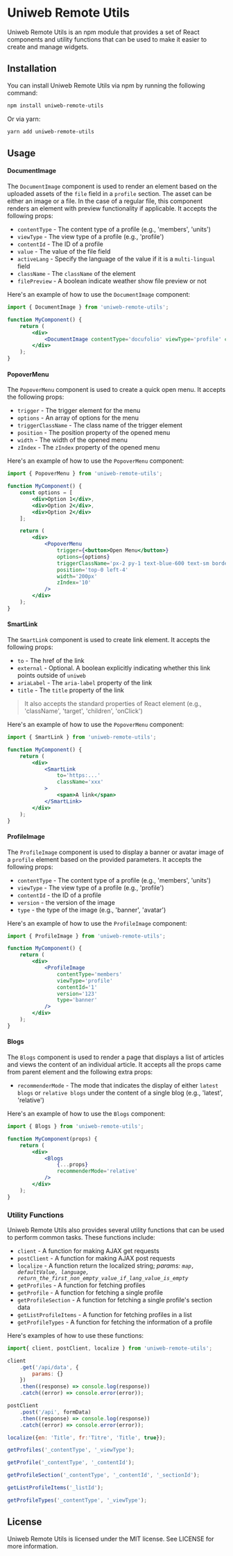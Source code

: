 # Uniweb Remote Utils

Uniweb Remote Utils is an npm module that provides a set of React components and utility functions that can be used to make it easier to create and manage widgets.

<!-- This module provides five components: `ProfileImage`, `PopoverMenu`, `SmartLink`, `DocumentImage` and `Blogs`. -->

## Installation

You can install Uniweb Remote Utils via npm by running the following command:

```bash
npm install uniweb-remote-utils
```

Or via yarn:

```bash
yarn add uniweb-remote-utils
```

## Usage

#### DocumentImage

The `DocumentImage` component is used to render an element based on the uploaded assets of the `file` field in a `profile` section. The asset can be either an image or a file. In the case of a regular file, this component renders an element with preview functionality if applicable. It accepts the following props:

-   `contentType` - The content type of a profile (e.g., 'members', 'units')
-   `viewType` - The view type of a profile (e.g., 'profile')
-   `contentId` - The ID of a profile
-   `value` - The value of the file field
-   `activeLang` - Specify the language of the value if it is a `multi-lingual` field
-   `className` - The `className` of the element
-   `filePreview` - A boolean indicate weather show file preview or not

Here's an example of how to use the `DocumentImage` component:

```jsx
import { DocumentImage } from 'uniweb-remote-utils';

function MyComponent() {
    return (
        <div>
            <DocumentImage contentType='docufolio' viewType='profile' contentId='1' value='_fieldValue' activeLang='en' className='xxx' filePreview={true} />
        </div>
    );
}
```

#### PopoverMenu

The `PopoverMenu` component is used to create a quick open menu. It accepts the following props:

-   `trigger` - The trigger element for the menu
-   `options` - An array of options for the menu
-   `triggerClassName` - The class name of the trigger element
-   `position` - The position property of the opened menu
-   `width` - The width of the opened menu
-   `zIndex` - The `zIndex` property of the opened menu

Here's an example of how to use the `PopoverMenu` component:

```jsx
import { PopoverMenu } from 'uniweb-remote-utils';

function MyComponent() {
    const options = [
        <div>Option 1</div>, 
        <div>Option 2</div>, 
        <div>Option 2</div>
    ];

    return (
        <div>
            <PopoverMenu 
                trigger={<button>Open Menu</button>} 
                options={options} 
                triggerClassName='px-2 py-1 text-blue-600 text-sm border rounded' 
                position='top-0 left-4' 
                width='200px' 
                zIndex='10' 
            />
        </div>
    );
}
```

#### SmartLink

The `SmartLink` component is used to create link element. It accepts the following props:

-   `to` - The href of the link
-   `external` - Optional. A boolean explicitly indicating whether this link points outside of `uniweb`
-   `ariaLabel` - The `aria-label` property of the link
-   `title` - The `title` property of the link

> It also accepts the standard properties of React element (e.g., 'className', 'target', 'children', 'onClick')

Here's an example of how to use the `PopoverMenu` component:

```jsx
import { SmartLink } from 'uniweb-remote-utils';

function MyComponent() {
    return (
        <div>
            <SmartLink 
                to='https:...' 
                className='xxx'
            >
                <span>A link</span>
            </SmartLink>
        </div>
    );
}
```

#### ProfileImage

The `ProfileImage` component is used to display a banner or avatar image of a `profile` element based on the provided parameters. It accepts the following props:

-   `contentType` - The content type of a profile (e.g., 'members', 'units')
-   `viewType` - The view type of a profile (e.g., 'profile')
-   `contentId` - the ID of a profile
-   `version` - the version of the image
-   `type` - the type of the image (e.g., 'banner', 'avatar')

Here's an example of how to use the `ProfileImage` component:

```jsx
import { ProfileImage } from 'uniweb-remote-utils';

function MyComponent() {
    return (
        <div>
            <ProfileImage 
                contentType='members' 
                viewType='profile' 
                contentId='1' 
                version='123' 
                type='banner' 
            />
        </div>
    );
}
```

#### Blogs

The `Blogs` component is used to render a page that displays a list of articles and views the content of an individual article. It accepts all the props came from parent element and the following extra props:

-   `recommenderMode` - The mode that indicates the display of either `latest blogs` or `relative blogs` under the content of a single blog (e.g., 'latest', 'relative')

Here's an example of how to use the `Blogs` component:

```jsx
import { Blogs } from 'uniweb-remote-utils';

function MyComponent(props) {
    return (
        <div>
            <Blogs 
                {...props} 
                recommenderMode='relative' 
            />
        </div>
    );
}
```

### Utility Functions

Uniweb Remote Utils also provides several utility functions that can be used to perform common tasks. These functions include:

-   `client` - A function for making AJAX get requests
-   `postClient` - A function for making AJAX post requests
-   `localize` - A function return the localized string; _params: `map, defaultValue, language, return_the_first_non_empty_value_if_lang_value_is_empty`_
-   `getProfiles` - A function for fetching profiles
-   `getProfile` - A function for fetching a single profile
-   `getProfileSection` - A function for fetching a single profile's section data
-   `getListProfileItems` - A function for fetching profiles in a list
-   `getProfileTypes` - A function for fetching the information of a profile

Here's examples of how to use these functions:

```js
import{ client, postClient, localize } from 'uniweb-remote-utils';

client
    .get('/api/data', {
        params: {}
    })
    .then((response) => console.log(response))
    .catch((error) => console.error(error));

postClient
    .post('/api', formData)
    .then((response) => console.log(response))
    .catch((error) => console.error(error));

localize({en: 'Title', fr:'Titre', 'Title', true});

getProfiles('_contentType', '_viewType');

getProfile('_contentType', '_contentId');

getProfileSection('_contentType', '_contentId', '_sectionId');

getListProfileItems('_listId');

getProfileTypes('_contentType', '_viewType');
```

## License

Uniweb Remote Utils is licensed under the MIT license. See LICENSE for more information.
